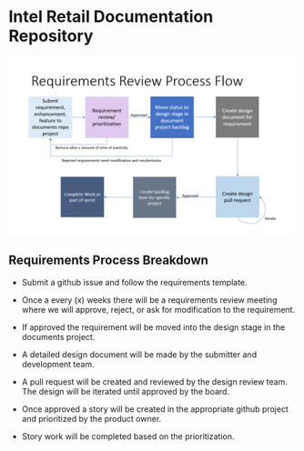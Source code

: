 # Intel Retail Documentation Repository

![Requirements Review Process Flow](./requirements-review-process-flow.png)

## Requirements Process Breakdown

- Submit a github issue and follow the requirements template.

- Once a every (x) weeks there will be a requirements review meeting where we will approve, reject, or ask for modification to the requirement.

- If approved the requirement will be moved into the design stage in the documents project.

- A detailed design document will be made by the submitter and development team.

- A pull request will be created and reviewed by the design review team. The design will be iterated until approved by the board.

- Once approved a story will be created in the appropriate github project and prioritized by the product owner.

- Story work will be completed based on the prioritization.